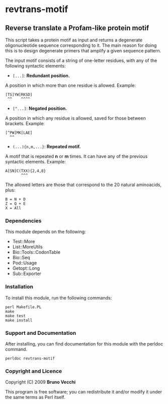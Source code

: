 revtrans-motif
==============

Reverse translate a Profam-like protein motif
---------------------------------------------

This script takes a protein motif as input and returns a degenerate
oligonucleotide sequence corresponding to it. The main reason for doing this
is to design degenerate primers that amplify a given sequence pattern.

The input motif consists of a string of one-letter residues, with any of
the following syntactic elements:

* `[...]`: **Redundant position.**

A position in which more than one residue is allowed. Example: 

    [TS]YW[RKSD]
     ^^    ^^^^

* `[^...]`: **Negated position.**

A position in which any residue is allowed, saved for those between
brackets. Example:

    [^PW]MK[LAE]
      ^^

* `(...){n,m,...}`: **Repeated motif.**

A motif that is repeated **n** or **m** times. It can have any of the previous
syntactic elements. Example:

    A[SN]C(TXX){2,4,8}
           ^^^

The allowed letters are those that correspond to the 20 natural aminoacids,
plus:

    B = N + D
    Z = Q + E
    X = All


### Dependencies

This module depends on the following:

- Test::More
- List::MoreUtils
- Bio::Tools::CodonTable
- Bio::Seq
- Pod::Usage
- Getopt::Long
- Sub::Exporter

### Installation

To install this module, run the following commands:

	perl Makefile.PL
	make
	make test
	make install

### Support and Documentation

After installing, you can find documentation for this module with the
perldoc command.

    perldoc revtrans-motif

### Copyright and Licence

Copyright (C) 2009 **Bruno Vecchi**

This program is free software; you can redistribute it and/or modify it
under the same terms as Perl itself.
